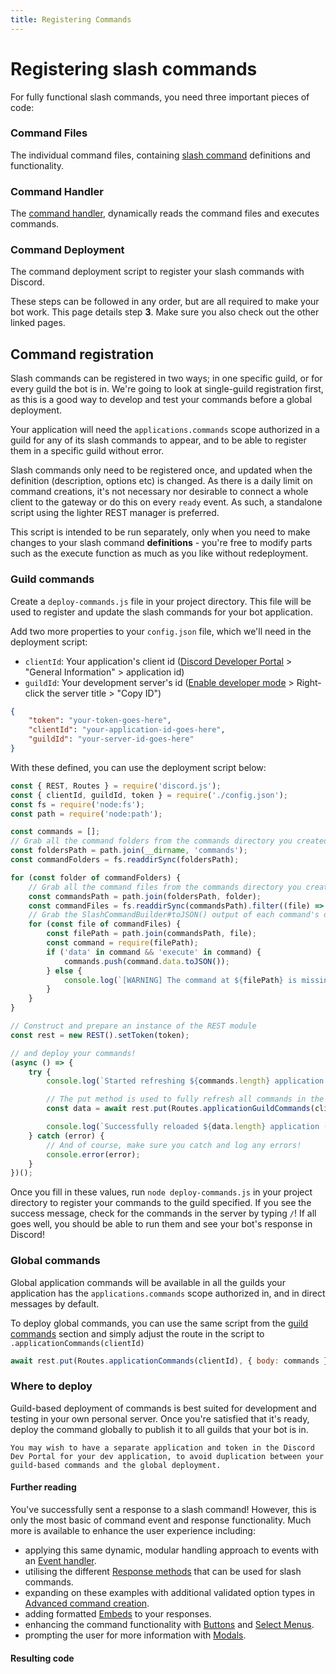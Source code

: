 ```yaml
---
title: Registering Commands
---
```


# Registering slash commands

For fully functional slash commands, you need three important pieces of code:

<Steps>
<Step>

### Command Files

The individual command files, containing [slash command](slash-commands) definitions and functionality.

</Step>
<Step>

### Command Handler

The [command handler](command-handling), dynamically reads the command files and executes commands.

</Step>
<Step>

### Command Deployment

The command deployment script to register your slash commands with Discord.

</Step>
</Steps>

These steps can be followed in any order, but are all required to make your bot work. This page details step **3**. Make sure you also check out the other linked pages.

## Command registration

Slash commands can be registered in two ways; in one specific guild, or for every guild the bot is in. We're going to look at single-guild registration first, as this is a good way to develop and test your commands before a global deployment.

Your application will need the `applications.commands` scope authorized in a guild for any of its slash commands to appear, and to be able to register them in a specific guild without error.

Slash commands only need to be registered once, and updated when the definition (description, options etc) is changed. As there is a daily limit on command creations, it's not necessary nor desirable to connect a whole client to the gateway or do this on every `ready` event. As such, a standalone script using the lighter REST manager is preferred.

This script is intended to be run separately, only when you need to make changes to your slash command **definitions** - you're free to modify parts such as the execute function as much as you like without redeployment.

### Guild commands

Create a `deploy-commands.js` file in your project directory. This file will be used to register and update the slash commands for your bot application.

Add two more properties to your `config.json` file, which we'll need in the deployment script:

- `clientId`: Your application's client id ([Discord Developer Portal](https://discord.com/developers/applications) > "General Information" > application id)
- `guildId`: Your development server's id ([Enable developer mode](https://support.discord.com/hc/en-us/articles/206346498) > Right-click the server title > "Copy ID")

```json
{
	"token": "your-token-goes-here",
	"clientId": "your-application-id-goes-here",
	"guildId": "your-server-id-goes-here"
}
```

With these defined, you can use the deployment script below:

```js
const { REST, Routes } = require('discord.js');
const { clientId, guildId, token } = require('./config.json');
const fs = require('node:fs');
const path = require('node:path');

const commands = [];
// Grab all the command folders from the commands directory you created earlier
const foldersPath = path.join(__dirname, 'commands');
const commandFolders = fs.readdirSync(foldersPath);

for (const folder of commandFolders) {
	// Grab all the command files from the commands directory you created earlier
	const commandsPath = path.join(foldersPath, folder);
	const commandFiles = fs.readdirSync(commandsPath).filter((file) => file.endsWith('.js'));
	// Grab the SlashCommandBuilder#toJSON() output of each command's data for deployment
	for (const file of commandFiles) {
		const filePath = path.join(commandsPath, file);
		const command = require(filePath);
		if ('data' in command && 'execute' in command) {
			commands.push(command.data.toJSON());
		} else {
			console.log(`[WARNING] The command at ${filePath} is missing a required "data" or "execute" property.`);
		}
	}
}

// Construct and prepare an instance of the REST module
const rest = new REST().setToken(token);

// and deploy your commands!
(async () => {
	try {
		console.log(`Started refreshing ${commands.length} application (/) commands.`);

		// The put method is used to fully refresh all commands in the guild with the current set
		const data = await rest.put(Routes.applicationGuildCommands(clientId, guildId), { body: commands });

		console.log(`Successfully reloaded ${data.length} application (/) commands.`);
	} catch (error) {
		// And of course, make sure you catch and log any errors!
		console.error(error);
	}
})();
```

Once you fill in these values, run `node deploy-commands.js` in your project directory to register your commands to the guild specified. If you see the success message, check for the commands in the server by typing `/`! If all goes well, you should be able to run them and see your bot's response in Discord!

### Global commands

Global application commands will be available in all the guilds your application has the `applications.commands` scope authorized in, and in direct messages by default.

To deploy global commands, you can use the same script from the [guild commands](#guild-commands) section and simply adjust the route in the script to `.applicationCommands(clientId)`

```js {2}
await rest.put(Routes.applicationCommands(clientId), { body: commands });
```

### Where to deploy

<Callout>
    Guild-based deployment of commands is best suited for development and testing in your own personal server. Once you're satisfied that it's ready, deploy the command globally to publish it to all guilds that your bot is in.

    You may wish to have a separate application and token in the Discord Dev Portal for your dev application, to avoid duplication between your guild-based commands and the global deployment.

</Callout>

#### Further reading

You've successfully sent a response to a slash command! However, this is only the most basic of command event and response functionality. Much more is available to enhance the user experience including:

- applying this same dynamic, modular handling approach to events with an [Event handler](/creating-your-bot/event-handling.md).
- utilising the different [Response methods](/slash-commands/response-methods.md) that can be used for slash commands.
- expanding on these examples with additional validated option types in [Advanced command creation](/slash-commands/advanced-creation.md).
- adding formatted [Embeds](/popular-topics/embeds.md) to your responses.
- enhancing the command functionality with [Buttons](/interactive-components/buttons) and [Select Menus](/interactive-components/select-menus).
- prompting the user for more information with [Modals](/interactions/modals.md).

#### Resulting code

<ResultingCode path="creating-your-bot/command-deployment" />
